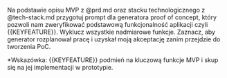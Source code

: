 Na podstawie opisu MVP z @prd.md oraz stacku technologicznego z @tech-stack.md przygotuj prompt dla generatora proof of concept, który pozwoli nam zweryfikować podstawową funkcjonalność aplikacji czyli {{KEYFEATURE}}. Wyklucz wszystkie nadmiarowe funkcje. Zaznacz, aby generator rozplanował pracę i uzyskał moją akceptację zanim przejdzie do tworzenia PoC.



*Wskazówka: {{KEYFEATURE}} podmień na kluczową funkcje MVP i skup się na jej implementacji w prototypie.